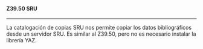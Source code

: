 #### Z39.50 SRU
<hr>
La catalogación de copias SRU nos permite copiar los datos bibliográficos desde un servidor SRU. Es similar al Z39.50, pero no es necesario instalar la librería YAZ.